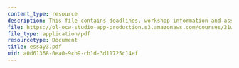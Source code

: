 ```yaml
---
content_type: resource
description: This file contains deadlines, workshop information and assignment instructions.
file: https://ol-ocw-studio-app-production.s3.amazonaws.com/courses/21w-731-1-writing-and-experience-exploring-self-in-society-spring-2004/a0d613680ea09cb9cb1d3d11725c14ef_essay3.pdf
file_type: application/pdf
resourcetype: Document
title: essay3.pdf
uid: a0d61368-0ea0-9cb9-cb1d-3d11725c14ef
---
```

